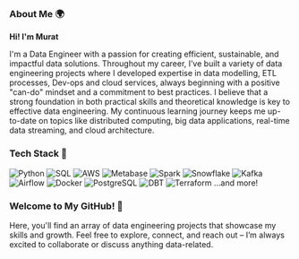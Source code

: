 
### About Me 🌍

**Hi! I'm Murat** 

I'm a  Data Engineer with a passion for creating efficient, sustainable, and impactful data solutions. 
Throughout my career, I’ve built a variety of data engineering projects where I developed expertise in data modelling, ETL processes, Dev-ops and cloud services, always beginning with a positive "can-do" mindset and a commitment to best practices. 
I believe that a strong foundation in both practical skills and theoretical knowledge is key to effective data engineering.
My continuous learning journey keeps me up-to-date on topics like distributed computing, big data applications, real-time data streaming, and cloud architecture.

### Tech Stack 🚀
![Python](https://img.shields.io/badge/Python-3776AB?logo=python&logoColor=white) ![SQL](https://img.shields.io/badge/SQL-4479A1?logo=postgresql&logoColor=white) ![AWS](https://img.shields.io/badge/AWS-232F3E?logo=amazonaws&logoColor=white) ![Metabase](https://img.shields.io/badge/Metabase-1B66D1?logo=metabase&logoColor=white) ![Spark](https://img.shields.io/badge/Apache_Spark-E25A1C?logo=apachespark&logoColor=white) ![Snowflake](https://img.shields.io/badge/Snowflake-29B5E8?logo=snowflake&logoColor=white) ![Kafka](https://img.shields.io/badge/Apache_Kafka-231F20?logo=apachekafka&logoColor=white) ![Airflow](https://img.shields.io/badge/Apache_Airflow-017CEE?logo=apacheairflow&logoColor=white) ![Docker](https://img.shields.io/badge/Docker-2496ED?logo=docker&logoColor=white) ![PostgreSQL](https://img.shields.io/badge/PostgreSQL-336791?logo=postgresql&logoColor=white) ![DBT](https://img.shields.io/badge/DBT-FF694B?logo=dbt&logoColor=white) ![Terraform](https://img.shields.io/badge/Terraform-623CE4?logo=terraform&logoColor=white) …and more!

### Welcome to My GitHub! 🎉
Here, you'll find an array of data engineering projects that showcase my skills and growth. Feel free to explore, connect, and reach out – I’m always excited to collaborate or discuss anything data-related.
